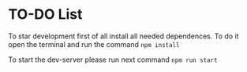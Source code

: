 # TO-DO List

To star development first of all install all needed dependences. To do it open the terminal and run the command ```npm install``` 

To start the dev-server please run next command ```npm run start```